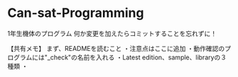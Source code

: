 # Can-sat-Programming
1年生機体のプログラム
何か変更を加えたらコミットすることを忘れずに！


【共有メモ】
まず、READMEを読むこと
・注意点はここに追加
・動作確認のプログラムには"_check"の名前を入れる
・Latest edition、sample、libraryの３種類
・
